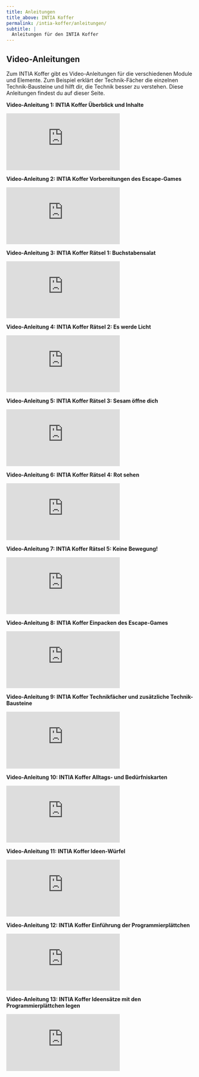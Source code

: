 ```yaml
---
title: Anleitungen
title_above: INTIA Koffer
permalink: /intia-koffer/anleitungen/
subtitle: |
  Anleitungen für den INTIA Koffer
---
```


## Video-Anleitungen

Zum INTIA Koffer gibt es Video-Anleitungen für die verschiedenen Module und Elemente. Zum Beispiel erklärt der Technik-Fächer die einzelnen Technik-Bausteine und hilft dir, die Technik besser zu verstehen. Diese Anleitungen findest du auf dieser Seite.


**Video-Anleitung 1: INTIA Koffer Überblick und Inhalte**
<div class="embed-responsive embed-responsive-16by9">
  <iframe src="https://player.vimeo.com/video/848379823?h=f6f41a719e" class="embed-responsive-item" frameborder="0" allow="autoplay; fullscreen" allowfullscreen></iframe>
</div>


**Video-Anleitung 2: INTIA Koffer Vorbereitungen des Escape-Games**
<div class="embed-responsive embed-responsive-16by9">
  <iframe src="https://player.vimeo.com/video/848381676?h=e757a612d5" class="embed-responsive-item" frameborder="0" allow="autoplay; fullscreen" allowfullscreen></iframe>
</div>


**Video-Anleitung 3: INTIA Koffer Rätsel 1: Buchstabensalat**
<div class="embed-responsive embed-responsive-16by9">
  <iframe src="https://player.vimeo.com/video/848380723?h=2b2a597e67" class="embed-responsive-item" frameborder="0" allow="autoplay; fullscreen" allowfullscreen></iframe>
</div>


**Video-Anleitung 4: INTIA Koffer Rätsel 2: Es werde Licht**
<div class="embed-responsive embed-responsive-16by9";style="padding:50% 0 0 0;position:relative;">
  <iframe src="https://player.vimeo.com/video/848381834?h=7ec1aa2e06" class="embed-responsive-item" frameborder="0" allow="autoplay; fullscreen" allowfullscreen></iframe>
</div>


**Video-Anleitung 5: INTIA Koffer Rätsel 3: Sesam öffne dich**
<div class="embed-responsive embed-responsive-16by9";style="padding:50% 0 0 0;position:relative;">
  <iframe src="https://player.vimeo.com/video/848381954?h=5d08dcad15" class="embed-responsive-item" frameborder="0" allow="autoplay; fullscreen" allowfullscreen></iframe>
</div>


**Video-Anleitung 6: INTIA Koffer Rätsel 4: Rot sehen**
<div class="embed-responsive embed-responsive-16by9";style="padding:50% 0 0 0;position:relative;">
  <iframe src="https://player.vimeo.com/video/848382100?h=d54faa970c" class="embed-responsive-item" frameborder="0" allow="autoplay; fullscreen" allowfullscreen></iframe>
</div>


**Video-Anleitung 7: INTIA Koffer Rätsel 5: Keine Bewegung!**
<div class="embed-responsive embed-responsive-16by9";style="padding:50% 0 0 0;position:relative;">
  <iframe src="https://player.vimeo.com/video/848382248?h=3135ee9b55" class="embed-responsive-item" frameborder="0" allow="autoplay; fullscreen" allowfullscreen></iframe>
</div>


**Video-Anleitung 8: INTIA Koffer Einpacken des Escape-Games**
<div class="embed-responsive embed-responsive-16by9";style="padding:50% 0 0 0;position:relative;">
  <iframe src="https://player.vimeo.com/video/848382353?h=abb0ba108c" class="embed-responsive-item" frameborder="0" allow="autoplay; fullscreen" allowfullscreen></iframe>
</div>


**Video-Anleitung 9: INTIA Koffer Technikfächer und zusätzliche Technik-Bausteine**
<div class="embed-responsive embed-responsive-16by9";style="padding:50% 0 0 0;position:relative;">
  <iframe src="https://player.vimeo.com/video/848382544?h=3fe8ecfef5" class="embed-responsive-item" frameborder="0" allow="autoplay; fullscreen" allowfullscreen></iframe>
</div>


**Video-Anleitung 10: INTIA Koffer Alltags- und Bedürfniskarten**
<div class="embed-responsive embed-responsive-16by9";style="padding:50% 0 0 0;position:relative;">
  <iframe src="https://player.vimeo.com/video/848382652?h=7c51d1437d" class="embed-responsive-item" frameborder="0" allow="autoplay; fullscreen" allowfullscreen></iframe>
</div>


**Video-Anleitung 11: INTIA Koffer Ideen-Würfel**
<div class="embed-responsive embed-responsive-16by9";style="padding:50% 0 0 0;position:relative;">
  <iframe src="https://player.vimeo.com/video/848382763?h=868b750e8f" class="embed-responsive-item" frameborder="0" allow="autoplay; fullscreen" allowfullscreen></iframe>
</div>


**Video-Anleitung 12: INTIA Koffer Einführung der Programmierplättchen**
<div class="embed-responsive embed-responsive-16by9";style="padding:50% 0 0 0;position:relative;">
  <iframe src="https://player.vimeo.com/video/848382875?h=73f70f606e" class="embed-responsive-item" frameborder="0" allow="autoplay; fullscreen" allowfullscreen></iframe>
</div>


**Video-Anleitung 13: INTIA Koffer Ideensätze mit den Programmierplättchen legen**
<div class="embed-responsive embed-responsive-16by9";style="padding:50% 0 0 0;position:relative;">
  <iframe src="https://player.vimeo.com/video/848383038?h=05e050f9e7" class="embed-responsive-item" frameborder="0" allow="autoplay; fullscreen" allowfullscreen></iframe>
</div>
